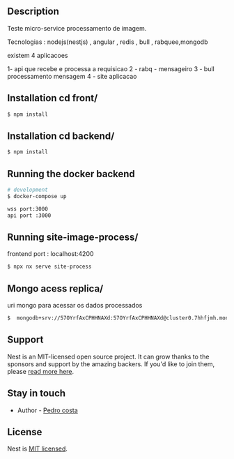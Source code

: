 
## Description

Teste micro-service processamento de imagem.

Tecnologias :  nodejs(nestjs) , angular , redis , bull , rabquee,mongodb


existem  4 aplicacoes

 1-  api que recebe e processa a requisicao
 2 -  rabq - mensageiro
 3 - bull processamento mensagem
 4 -  site aplicacao

## Installation  cd front/

```bash
$ npm install
```

## Installation  cd backend/

```bash
$ npm install
```


## Running the docker backend

```bash
# development
$ docker-compose up

wss port:3000
api port :3000

```

## Running  site-image-process/
frontend port : localhost:4200
```bash
$ npx nx serve site-process 


```

## Mongo acess replica/
uri mongo para acessar os dados processados
```bash
$  mongodb+srv://57OYrfAxCPHHNAXd:57OYrfAxCPHHNAXd@cluster0.7hhfjmh.mongodb.net/?retryWrites=true&w=majority 


```

 

## Support

Nest is an MIT-licensed open source project. It can grow thanks to the sponsors and support by the amazing backers. If you'd like to join them, please [read more here](https://docs.nestjs.com/support).

## Stay in touch

- Author - [Pedro costa]((https://github.com/devpedrocosta))


## License

Nest is [MIT licensed](LICENSE).
